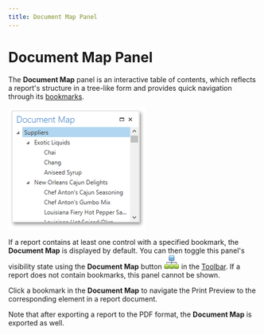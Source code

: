 ```yaml
---
title: Document Map Panel
---
```

# Document Map Panel
The **Document Map** panel is an interactive table of contents, which reflects a report's structure in a tree-like form and provides quick navigation through its [bookmarks](../../../../../interface-elements-for-desktop/articles/report-designer/report-designer-for-wpf/creating-reports/report-navigation-and-interactivity/add-bookmarks.md).

![WPFDesigner_DocumentMapPanel](../../../../images/Img120299.png)

If a report contains at least one control with a specified bookmark, the **Document Map** is displayed by default. You can then toggle this panel's visibility state using the **Document Map** button ![WPFDesigner_PreviewToolbar_DocumentMap](../../../../images/Img120178.png) in the [Toolbar](../../../../../interface-elements-for-desktop/articles/report-designer/report-designer-for-wpf/document-preview/preview-toolbar.md). If a report does not contain bookmarks, this panel cannot be shown.

Click a bookmark in the **Document Map** to navigate the Print Preview to the corresponding element in a report document.

Note that after exporting a report to the PDF format, the **Document Map** is exported as well.